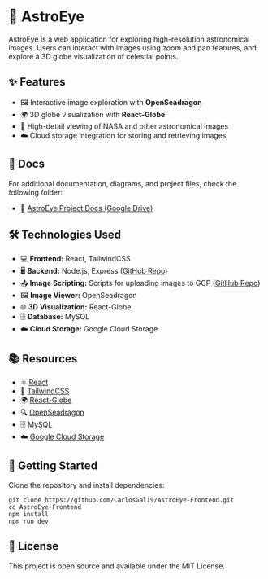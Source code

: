 <h1>🌌 AstroEye</h1>
<p>AstroEye is a web application for exploring high-resolution astronomical images. Users can interact with images using zoom and pan features, and explore a 3D globe visualization of celestial points.</p>

<h2>✨ Features</h2>
<ul>
    <li>🖼️ Interactive image exploration with <strong>OpenSeadragon</strong></li>
    <li>🌍 3D globe visualization with <strong>React-Globe</strong></li>
    <li>🔭 High-detail viewing of NASA and other astronomical images</li>
    <li>☁️ Cloud storage integration for storing and retrieving images</li>
</ul>

<h2>📑 Docs</h2>
<p>For additional documentation, diagrams, and project files, check the following folder:</p>
<ul>
    <li>📂 <a href="https://drive.google.com/drive/folders/1-MjXwnQXYHo1D6wI5a6w4vNKxq2i-1cn?usp=sharing" target="_blank">AstroEye Project Docs (Google Drive)</a></li>
</ul>

<h2>🛠️ Technologies Used</h2>
<ul>
    <li>💻 <strong>Frontend:</strong> React, TailwindCSS</li>
    <li>🖥️ <strong>Backend:</strong> Node.js, Express (<a href="https://github.com/CarlosGal19/AstroEye-Backend" target="_blank">GitHub Repo</a>)</li>
    <li>📤 <strong>Image Scripting:</strong> Scripts for uploading images to GCP (<a href="https://github.com/CarlosGal19/AstroEye-ImagesScripting" target="_blank">GitHub Repo</a>)</li>
    <li>🖼️ <strong>Image Viewer:</strong> OpenSeadragon</li>
    <li>🌐 <strong>3D Visualization:</strong> React-Globe</li>
    <li>🗄️ <strong>Database:</strong> MySQL</li>
    <li>☁️ <strong>Cloud Storage:</strong> Google Cloud Storage</li>
</ul>

<h2>📚 Resources</h2>
<ul>
    <li>⚛️ <a href="https://react.dev/" target="_blank">React</a></li>
    <li>🎨 <a href="https://tailwindcss.com/" target="_blank">TailwindCSS</a></li>
    <li>🌍 <a href="https://github.com/vasturiano/react-globe.gl" target="_blank">React-Globe</a></li>
    <li>🔍 <a href="https://openseadragon.github.io/" target="_blank">OpenSeadragon</a></li>
    <li>🗄️ <a href="https://www.mysql.com/" target="_blank">MySQL</a></li>
    <li>☁️ <a href="https://cloud.google.com/storage" target="_blank">Google Cloud Storage</a></li>
</ul>

<h2>🚀 Getting Started</h2>
<p>Clone the repository and install dependencies:</p>
<pre><code>git clone https://github.com/CarlosGal19/AstroEye-Frontend.git
cd AstroEye-Frontend
npm install
npm run dev
</code></pre>

<h2>📄 License</h2>
<p>This project is open source and available under the MIT License.</p>
